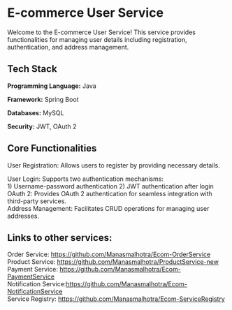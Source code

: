# E-commerce User Service

Welcome to the E-commerce User Service! This service provides functionalities for managing user details including registration, authentication, and address management.


## Tech Stack

**Programming Language:** Java

**Framework:** Spring Boot

**Databases:** MySQL

**Security:** JWT, OAuth 2


## Core Functionalities

User Registration: Allows users to register by providing necessary details.

User Login: Supports two authentication mechanisms:</br>
      1) Username-password authentication
      2) JWT authentication after login</br>
OAuth 2: Provides OAuth 2 authentication for seamless integration with third-party services.</br>
Address Management: Facilitates CRUD operations for managing user addresses.


## Links to other services:</br>

Order Service: https://github.com/Manasmalhotra/Ecom-OrderService</br>
Product Service: https://github.com/Manasmalhotra/ProductService-new</br>
Payment Service: https://github.com/Manasmalhotra/Ecom-PaymentService</br>
Notification Service:https://github.com/Manasmalhotra/Ecom-NotificationService</br>
Service Registry: https://github.com/Manasmalhotra/Ecom-ServiceRegistry
